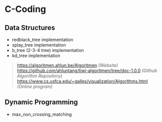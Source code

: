 # C-Coding

## Data Structures

* redblack_tree implementation
* splay_tree implementation
* b_tree (2-3-4 tree) implementation 
* kd_tree implementation

> https://algoritmen.ahlun.be/Algoritmen *(Website)*  
> https://github.com/ahluntang/tiwi-algoritmen/tree/doc-1.0.0 *(Github Algorithm Repository)*  
> https://www.cs.usfca.edu/~galles/visualization/Algorithms.html *(Online program)*  

## Dynamic Programming

* max_non_crossing_matching
